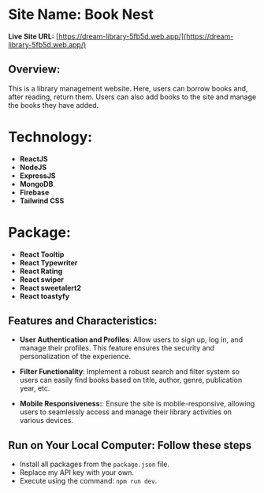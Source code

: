# Site Name: Book Nest

**Live Site URL:** [https://dream-library-5fb5d.web.app/](https://dream-library-5fb5d.web.app/)

## Overview:
This is a library management website. Here, users can borrow books and, after reading, return them. Users can also add books to the site and manage the books they have added.



# Technology: 
- **ReactJS**
- **NodeJS**
- **ExpressJS**
- **MongoDB**
- **Firebase**
- **Tailwind CSS**


# Package: 
- **React Tooltip**
- **React Typewriter**
- **React Rating**
- **React swiper**
- **React sweetalert2**
- **React toastyfy**



## Features and Characteristics:

- **User Authentication and Profiles**: Allow users to sign up, log in, and manage their profiles. This feature ensures the security and personalization of the experience.

- **Filter Functionality**: Implement a robust search and filter system so users can easily find books based on title, author, genre, publication year, etc.

- **Mobile Responsiveness:**: Ensure the site is mobile-responsive, allowing users to seamlessly access and manage their library activities on various devices.



## Run on Your Local Computer: Follow these steps
- Install all packages from the `package.json` file.
- Replace my API key with your own.
- Execute using the command: `npm run dev`.
